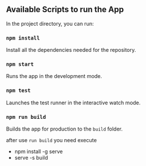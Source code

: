## Available Scripts to run the App

In the project directory, you can run:
### `npm install`

Install all the dependencies needed for the repository.
### `npm start`

Runs the app in the development mode.

### `npm test`

Launches the test runner in the interactive watch mode.

### `npm run build`

Builds the app for production to the `build` folder.

after use `run build` you need execute
- npm install -g serve
- serve -s build
